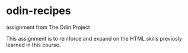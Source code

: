# odin-recipes
assignment from The Odin Project

This assignment is to reinforce and expand on the HTML skills previosly learned in this course.